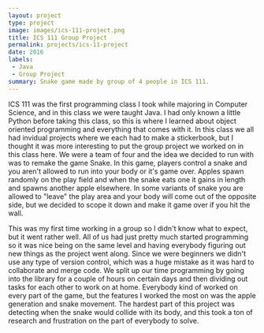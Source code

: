 ```yaml
---
layout: project
type: project
image: images/ics-111-project.png
title: ICS 111 Group Project
permalink: projects/ics-11-project
date: 2016
labels:
 - Java
 - Group Project
summary: Snake game made by group of 4 people in ICS 111.
---
```


ICS 111 was the first programming class I took while majoring in Computer Science, and in this class we were taught Java. I had only known a little Python before taking this class, so this is where I learned about object oriented programming and everything that comes with it. In this class we all had invidual projects where we each had to make a stickerbook, but I thought it was more interesting to put the group project we worked on in this class here. We were a team of four and the idea we decided to run with was to remake the game Snake. In this game, players control a snake and you aren't allowed to run into your body or it's game over. Apples spawn randomly on the play field and when the snake eats one it gains in length and spawns another apple elsewhere. In some variants of snake you are allowed to "leave" the play area and your body will come out of the opposite side, but we decided to scope it down and make it game over if you hit the wall.

This was my first time working in a group so I didn't know what to expect, but it went rather well. All of us had just pretty much started programming so it was nice being on the same level and having everybody figuring out new things as the project went along. Since we were beginners we didn't use any type of version control, which was a huge mistake as it was hard to collaborate and merge code. We split up our time programming by going into the library for a couple of hours on certain days and then dividing out tasks for each other to work on at home. Everybody kind of worked on every part of the game, but the features I worked the most on was the apple generation and snake movement. The hardest part of this project was detecting when the snake would collide with its body, and this took a ton of research and frustration on the part of everybody to solve.
